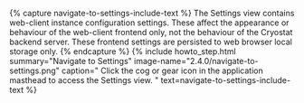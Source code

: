 {% capture navigate-to-settings-include-text %}
  The Settings view contains web-client instance configuration settings. These
  affect the appearance or behaviour of the web-client frontend only, not the
  behaviour of the Cryostat backend server. These frontend settings are persisted
  to web browser local storage only.
{% endcapture %}
{% include howto_step.html
  summary="Navigate to Settings"
  image-name="2.4.0/navigate-to-settings.png"
  caption="
    Click the cog or gear icon in the application masthead to access the Settings view.
  "
  text=navigate-to-settings-include-text
%}
